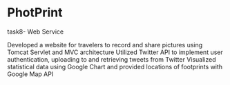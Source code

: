 # PhotPrint
task8- Web Service



Developed a website for travelers to record and share pictures using Tomcat Servlet and MVC architecture
Utilized Twitter API to implement user authentication, uploading to and retrieving tweets from Twitter
Visualized statistical data using Google Chart and provided locations of footprints with Google Map API
